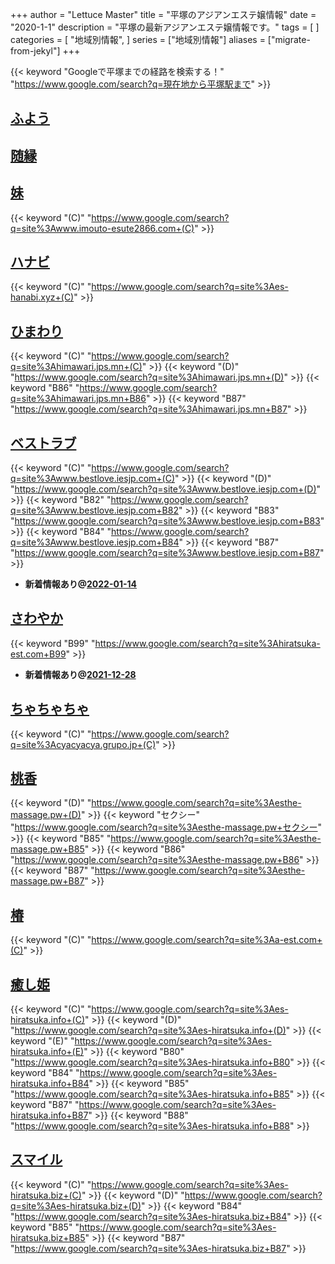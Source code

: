 +++
author = "Lettuce Master"
title = "平塚のアジアンエステ嬢情報"
date = "2020-1-1"
description = "平塚の最新アジアンエステ嬢情報です。"
tags = [
]
categories = [
    "地域別情報",
]
series = ["地域別情報"]
aliases = ["migrate-from-jekyl"]
+++

{{< keyword "Googleで平塚までの経路を検索する！" "https://www.google.com/search?q=現在地から平塚駅まで" >}}

## [ふよう](http://www.huyo.work/)


## [随縁](http://sui-en.work/)


## [妹](http://www.imouto-esute2866.com/)
{{< keyword "(C)" "https://www.google.com/search?q=site%3Awww.imouto-esute2866.com+(C)" >}} 

## [ハナビ](http://es-hanabi.xyz/)
{{< keyword "(C)" "https://www.google.com/search?q=site%3Aes-hanabi.xyz+(C)" >}} 

## [ひまわり](https://himawari.jps.mn/)
{{< keyword "(C)" "https://www.google.com/search?q=site%3Ahimawari.jps.mn+(C)" >}} {{< keyword "(D)" "https://www.google.com/search?q=site%3Ahimawari.jps.mn+(D)" >}} {{< keyword "B86" "https://www.google.com/search?q=site%3Ahimawari.jps.mn+B86" >}} {{< keyword "B87" "https://www.google.com/search?q=site%3Ahimawari.jps.mn+B87" >}} 

## [ベストラブ](http://www.bestlove.iesjp.com/)
{{< keyword "(C)" "https://www.google.com/search?q=site%3Awww.bestlove.iesjp.com+(C)" >}} {{< keyword "(D)" "https://www.google.com/search?q=site%3Awww.bestlove.iesjp.com+(D)" >}} {{< keyword "B82" "https://www.google.com/search?q=site%3Awww.bestlove.iesjp.com+B82" >}} {{< keyword "B83" "https://www.google.com/search?q=site%3Awww.bestlove.iesjp.com+B83" >}} {{< keyword "B84" "https://www.google.com/search?q=site%3Awww.bestlove.iesjp.com+B84" >}} {{< keyword "B87" "https://www.google.com/search?q=site%3Awww.bestlove.iesjp.com+B87" >}} 

- **新着情報あり@[2022-01-14](/post/2022-01-14)**
## [さわやか](http://hiratsuka-est.com/)
{{< keyword "B99" "https://www.google.com/search?q=site%3Ahiratsuka-est.com+B99" >}} 

- **新着情報あり@[2021-12-28](/post/2021-12-28)**
## [ちゃちゃちゃ](https://cyacyacya.grupo.jp/)
{{< keyword "(C)" "https://www.google.com/search?q=site%3Acyacyacya.grupo.jp+(C)" >}} 

## [桃香](http://esthe-massage.pw/)
{{< keyword "(D)" "https://www.google.com/search?q=site%3Aesthe-massage.pw+(D)" >}} {{< keyword "セクシー" "https://www.google.com/search?q=site%3Aesthe-massage.pw+セクシー" >}} {{< keyword "B85" "https://www.google.com/search?q=site%3Aesthe-massage.pw+B85" >}} {{< keyword "B86" "https://www.google.com/search?q=site%3Aesthe-massage.pw+B86" >}} {{< keyword "B87" "https://www.google.com/search?q=site%3Aesthe-massage.pw+B87" >}} 

## [椿](http://a-est.com/tsubaki/)
{{< keyword "(C)" "https://www.google.com/search?q=site%3Aa-est.com+(C)" >}} 

## [癒し姫](http://es-hiratsuka.info/)
{{< keyword "(C)" "https://www.google.com/search?q=site%3Aes-hiratsuka.info+(C)" >}} {{< keyword "(D)" "https://www.google.com/search?q=site%3Aes-hiratsuka.info+(D)" >}} {{< keyword "(E)" "https://www.google.com/search?q=site%3Aes-hiratsuka.info+(E)" >}} {{< keyword "B80" "https://www.google.com/search?q=site%3Aes-hiratsuka.info+B80" >}} {{< keyword "B84" "https://www.google.com/search?q=site%3Aes-hiratsuka.info+B84" >}} {{< keyword "B85" "https://www.google.com/search?q=site%3Aes-hiratsuka.info+B85" >}} {{< keyword "B87" "https://www.google.com/search?q=site%3Aes-hiratsuka.info+B87" >}} {{< keyword "B88" "https://www.google.com/search?q=site%3Aes-hiratsuka.info+B88" >}} 

## [スマイル](http://es-hiratsuka.biz/)
{{< keyword "(C)" "https://www.google.com/search?q=site%3Aes-hiratsuka.biz+(C)" >}} {{< keyword "(D)" "https://www.google.com/search?q=site%3Aes-hiratsuka.biz+(D)" >}} {{< keyword "B84" "https://www.google.com/search?q=site%3Aes-hiratsuka.biz+B84" >}} {{< keyword "B85" "https://www.google.com/search?q=site%3Aes-hiratsuka.biz+B85" >}} {{< keyword "B87" "https://www.google.com/search?q=site%3Aes-hiratsuka.biz+B87" >}} 

